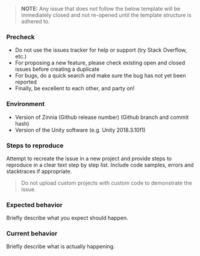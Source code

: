 > **NOTE:** Any issue that does not follow the below template will be immediately closed and not re-opened until the template structure is adhered to.

### Precheck

* Do not use the issues tracker for help or support (try Stack Overflow, etc.)
* For proposing a new feature, please check existing open and closed issues before creating a duplicate
* For bugs, do a quick search and make sure the bug has not yet been reported
* Finally, be excellent to each other, and party on!

### Environment

* Version of Zinnia (Github release number) (Github branch and commit hash)
* Version of the Unity software (e.g. Unity 2018.3.10f1)

### Steps to reproduce

Attempt to recreate the issue in a new project and provide steps to reproduce in a clear text step by step list. Include code samples, errors and stacktraces if appropriate.

> Do not upload custom projects with custom code to demonstrate the issue.

### Expected behavior

Briefly describe what you expect should happen.

### Current behavior

Briefly describe what is actually happening.
